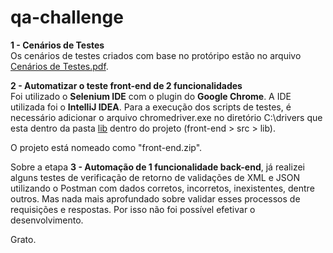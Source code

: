 # qa-challenge

<b>1 - Cenários de Testes</b><br>
Os cenários de testes criados com base no protóripo estão no arquivo <a href="https://github.com/paulohvalipio/qa-challenge/blob/master/1%20-%20Cenários%20de%20Testes.pdf" target="_blank">Cenários de Testes.pdf</a>.<br>

<b>2 - Automatizar o teste front-end de 2 funcionalidades</b><br>
Foi utilizado o <b>Selenium IDE</b> com o plugin do <b>Google Chrome</b>. A IDE utilizada foi o <b>IntelliJ IDEA</b>.
Para a execução dos scripts de testes, é necessário adicionar o arquivo chromedriver.exe no diretório C:\drivers que esta dentro da pasta <u>lib</u> dentro do projeto (front-end > src > lib).

O projeto está nomeado como "front-end.zip".

Sobre a etapa <b>3 - Automação de 1 funcionalidade back-end</b>, já realizei alguns testes de verificação de retorno de validações de XML e JSON utilizando o Postman com dados corretos, incorretos, inexistentes, dentre outros. Mas nada mais aprofundado sobre validar esses processos de requisições e respostas. Por isso não foi possível efetivar o desenvolvimento.

 
Grato.
